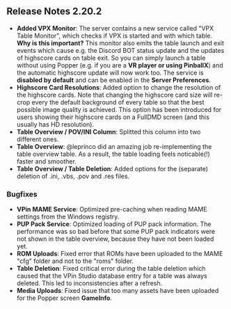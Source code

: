 ## Release Notes 2.20.2

- **Added VPX Monitor**: The server contains a new service called "VPX Table Monitor", which checks if VPX is started and with which table. **Why is this important?** This monitor also emits the table launch and exit events which cause e.g. the Discord BOT status update and the updates of highscore cards on table exit. So you can simply launch a table without using Popper (e.g. if you are a **VR player or using PinballX**) and the automatic highscore update will now work too. The service is **disabled by default** and can be enabled in the **Server Preferences**. 
- **Highscore Card Resolutions**: Added option to change the resolution of the highscore cards. Note that changing the highscore card size will re-crop every the default background of every table so that the best possible image quality is achieved. This option has been introduced for users showing their highscore cards on a FullDMD screen (and this usually has HD resolution).
- **Table Overview / POV/INI Column**: Splitted this column into two different ones.
- **Table Overview**: @leprinco did an amazing job re-implementing the table overview table. As a result, the table loading feels noticable(!) faster and smoother.
- **Table Overview / Table Deletion**: Added options for the (separate) deletion of .ini, .vbs, .pov and .res files.

### Bugfixes

- **VPin MAME Service**: Optimized pre-caching when reading MAME settings from the Windows registry.
- **PUP Pack Service**: Optimized loading of PUP pack information. The performance was so bad before that some PUP pack indicators were not shown in the table overview, because they have not been loaded yet.
- **ROM Uploads**: Fixed error that ROMs have been uploaded to the MAME "cfg" folder and not to the "roms" folder. 
- **Table Deletion**: Fixed critical error during the table deletion which caused that the VPin Studio database entry for a table was always deleted. This led to inconsistencies after a refresh.
- **Media Uploads**: Fixed issue that too many assets have been uploaded for the Popper screen **GameInfo**.